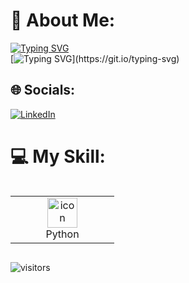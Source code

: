 <!-- <div align="center"> -->
# 💫 About Me:
[![Typing SVG](https://readme-typing-svg.demolab.com?font=Fira+Code&size=25&pause=1000&color=F70D46&background=37FFC100&width=435&height=50&lines=Hi%2C+im+Ata)](https://git.io/typing-svg)                                      
[![Typing SVG](https://readme-typing-svg.demolab.com?font=Fira+Code&pause=1000&color=F78313&multiline=true&width=435&height=30&lines=+I+am+a+software+engineering+student.)](https://git.io/typing-svg)
## 🌐 Socials:
[![LinkedIn](https://img.shields.io/badge/LinkedIn-%230077B5.svg?logo=linkedin&logoColor=white)](https://linkedin.com/in/eng-ata2003)
# 💻 My Skill:
<div style="display: flex; align-items: flex-start; align: center">
<table>
    <tr>
        <td align="center" width="150">
            <img src="https://techstack-generator.vercel.app/python-icon.svg" alt="icon" width="48" height="48" />
            <br>Python
        </td>
    </tr>
</table>
<br><br>
</div>

![visitors](https://visitor-badge.laobi.icu/badge?page_id=Eng-Ata)
